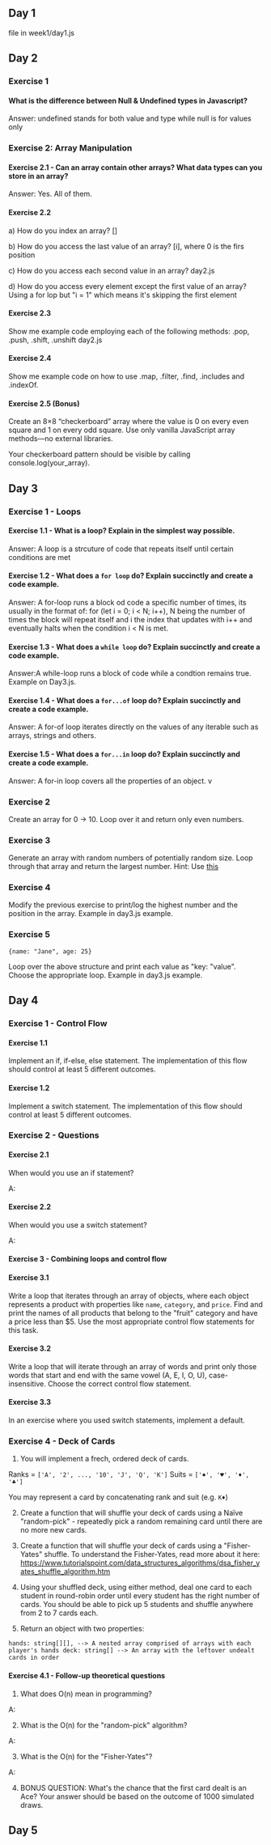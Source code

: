 
## Day 1



file in week1/day1.js



## Day 2

### Exercise 1
#### What is the difference between Null & Undefined types in Javascript? 

Answer: undefined stands for both value and type while null is for values only

### Exercise 2: Array Manipulation
#### Exercise 2.1 - Can an array contain other arrays? What data types can you store in an array? 

Answer: Yes. All of them.

#### Exercise 2.2

a) How do you index an array? 
    []

b) How do you access the last value of an array? 
    [i], where 0 is the firs position

c) How do you access each second value in an array? 
    day2.js

d) How do you access every element except the first value of an array? 
    Using a for lop but "i = 1" which means it's skipping the first element

#### Exercise 2.3

Show me example code employing each of the following methods: .pop, .push, .shift, .unshift
    day2.js

#### Exercise 2.4

Show me example code on how to use .map, .filter, .find, .includes and .indexOf.

#### Exercise 2.5 (Bonus)

Create an 8×8 “checkerboard” array where the value is 0 on every even square and 1 on every odd square. Use only vanilla JavaScript array methods—no external libraries.

Your checkerboard pattern should be visible by calling console.log(your_array). 


## Day 3

### Exercise 1 - Loops
#### Exercise 1.1 - What is a loop? Explain in the simplest way possible. 

Answer: A loop is a strcuture of code that repeats itself until certain conditions are met

#### Exercise 1.2 - What does a `for loop` do? Explain succinctly and create a code example.

Answer: A for-loop runs a block od code a specific number of times, its usually in the format of: for (let i = 0; i < N; i++), N being the number of times the block will repeat itself and i the index that updates with i++ and eventually halts when the condition i < N is met.

#### Exercise 1.3 - What does a `while loop` do? Explain succinctly and create a code example.

Answer:A while-loop runs a block of code while a condtion remains true. Example on Day3.js.

#### Exercise 1.4 - What does a `for...of` loop do? Explain succinctly and create a code example.

Answer: A for-of loop iterates directly on the values of any iterable such as arrays, strings and others.

#### Exercise 1.5 - What does a `for...in` loop do? Explain succinctly and create a code example.

Answer: A for-in loop covers all the properties of an object. v

### Exercise 2

Create an array for 0 -> 10. Loop over it and return only even numbers. 

### Exercise 3

Generate an array with random numbers of potentially random size. Loop through that array and return the largest number. 
Hint: Use [this](https://www.30secondsofcode.org/js/s/random-integer-array-in-range/#:~:text=You%20can%20use%20Array.,()%20to%20make%20them%20integers.)

### Exercise 4

Modify the previous exercise to print/log the highest number and the position in the array. Example in day3.js example.

### Exercise 5

`{name: "Jane", age: 25}`

Loop over the above structure and print each value as "key: "value". Choose the appropriate loop. Example in day3.js example.



## Day 4

### Exercise 1 - Control Flow
#### Exercise 1.1

Implement an if, if-else, else statement. 
The implementation of this flow should control at least 5 different outcomes. 

#### Exercise 1.2

Implement a switch statement. 
The implementation of this flow should control at least 5 different outcomes. 

### Exercise 2 - Questions
#### Exercise 2.1

When would you use an if statement? 

A: 

#### Exercise 2.2

When would you use a switch statement? 

A: 

#### Exercise 3 - Combining loops and control flow
#### Exercise 3.1

Write a loop that iterates through an array of objects, where each object represents a product with properties like `name`, `category`, and `price`. Find and print the names of all products that belong to the "fruit" category and have a price less than $5. Use the most appropriate control flow statements for this task.

#### Exercise 3.2

Write a loop that will iterate through an array of words and print only those words that start and end with the same vowel (A, E, I, O, U), case-insensitive. Choose the correct control flow statement.

#### Exercise 3.3

In an exercise where you used switch statements, implement a default. 

### Exercise 4 - Deck of Cards

1. You will implement a frech, ordered deck of cards. 

Ranks = `['A', '2', ..., '10', 'J', 'Q', 'K']`
Suits = `['♠', '♥', '♦', '♣']`

You may represent a card by concatenating rank and suit (e.g. `K♦`)

2. Create a function that will shuffle your deck of cards using a Naïve "random-pick" - repeatedly pick a random remaining card
until there are no more new cards. 

3. Create a function that will shuffle your deck of cards using a "Fisher-Yates" shuffle. To understand the Fisher-Yates, read more about
it here: https://www.tutorialspoint.com/data_structures_algorithms/dsa_fisher_yates_shuffle_algorithm.htm

4. Using your shuffled deck, using either method, deal one card to each student in round-robin order until every student has the right number
of cards. You should be able to pick up 5 students and shuffle anywhere from 2 to 7 cards each. 

5. Return an object with two properties: 

`
  hands: string[][], --> A nested array comprised of arrays with each player's hands
  deck: string[] --> An array with the leftover undealt cards in order
`

#### Exercise 4.1 - Follow-up theoretical questions

1. What does O(n) mean in programming? 

A: 

2. What is the O(n) for the "random-pick" algorithm? 

A: 

3. What is the O(n) for the "Fisher-Yates"? 

A: 

4. BONUS QUESTION: What's the chance that the first card dealt is an Ace? Your answer should be based on the outcome 
of 1000 simulated draws. 

## Day 5